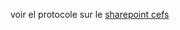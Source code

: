 
voir el protocole sur le [sharepoint cefs](https://sites.inrae.fr/site/cefs/UNITE_UR0035/Qualite/Manuel_Qualite_CEFS/Documents%20partages/Protocoles_valid%C3%A9s/CEFS_Protocole_effarouchement_faons_V01.docx?Web=1)
